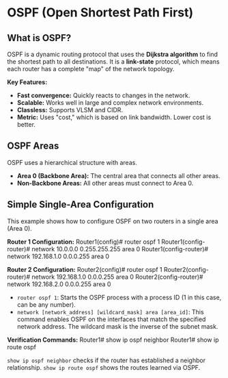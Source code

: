 # OSPF (Open Shortest Path First)

## What is OSPF?
OSPF is a dynamic routing protocol that uses the **Dijkstra algorithm** to find the shortest path to all destinations. It is a **link-state** protocol, which means each router has a complete "map" of the network topology.

**Key Features:**
- **Fast convergence:** Quickly reacts to changes in the network.
- **Scalable:** Works well in large and complex network environments.
- **Classless:** Supports VLSM and CIDR.
- **Metric:** Uses "cost," which is based on link bandwidth. Lower cost is better.

## OSPF Areas
OSPF uses a hierarchical structure with areas.
- **Area 0 (Backbone Area):** The central area that connects all other areas.
- **Non-Backbone Areas:** All other areas must connect to Area 0.

## Simple Single-Area Configuration
This example shows how to configure OSPF on two routers in a single area (Area 0).

**Router 1 Configuration:**
Router1(config)# router ospf 1
Router1(config-router)# network 10.0.0.0 0.255.255.255 area 0
Router1(config-router)# network 192.168.1.0 0.0.0.255 area 0


**Router 2 Configuration:**
Router2(config)# router ospf 1
Router2(config-router)# network 192.168.1.0 0.0.0.255 area 0
Router2(config-router)# network 192.168.2.0 0.0.0.255 area 0

- `router ospf 1`: Starts the OSPF process with a process ID (1 in this case, can be any number).
- `network [network_address] [wildcard_mask] area [area_id]`: This command enables OSPF on the interfaces that match the specified network address. The wildcard mask is the inverse of the subnet mask.

**Verification Commands:**
Router1# show ip ospf neighbor
Router1# show ip route ospf

`show ip ospf neighbor` checks if the router has established a neighbor relationship. `show ip route ospf` shows the routes learned via OSPF.
